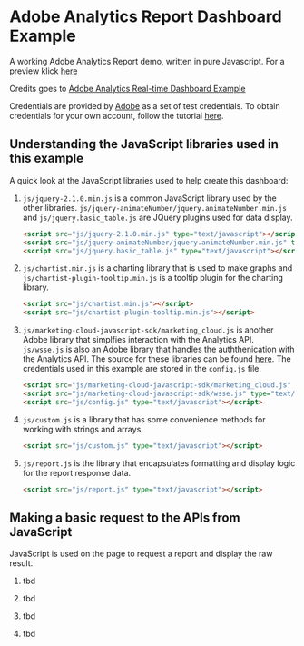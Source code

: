 Adobe Analytics Report Dashboard Example
=====

A working Adobe Analytics Report demo, written in pure Javascript. For a preview klick [here](http://oarsi.github.io/adobe-analytics-report-dashboard-example/dashboard.html)

Credits goes to [Adobe Analytics Real-time Dashboard Example](https://github.com/Adobe-Marketing-Cloud/analytics-realtime-dashboard-example)

Credentials are provided by [Adobe](https://github.com/Adobe-Marketing-Cloud/analytics-realtime-dashboard-example/blob/master/lessons/lesson_1/README.md) as a set of test credentials. To obtain credentials for your own account, follow the tutorial [here](https://marketing.adobe.com/developer/get-started/enterprise-api/c-get-web-service-access-to-the-enterprise-api).

Understanding the JavaScript libraries used in this example
-----

A quick look at the JavaScript libraries used to help create this dashboard:

1. `js/jquery-2.1.0.min.js` is a common JavaScript library used by the other libraries.  `js/jquery-animateNumber/jquery.animateNumber.min.js` and `js/jquery.basic_table.js` are JQuery plugins used for data display.

	```html
    <script src="js/jquery-2.1.0.min.js" type="text/javascript"></script>
    <script src="js/jquery-animateNumber/jquery.animateNumber.min.js" type="text/javascript"></script>
    <script src="js/jquery.basic_table.js" type="text/javascript"></script>    
    ```

2.	`js/chartist.min.js` is a charting library that is used to make graphs and `js/chartist-plugin-tooltip.min.js` is a tooltip plugin for the charting library.

	```html
	<script src="js/chartist.min.js"></script>
	<script src="js/chartist-plugin-tooltip.min.js"></script>
    ```

3.	`js/marketing-cloud-javascript-sdk/marketing_cloud.js` is another Adobe library that simplfies interaction with the Analytics API. `js/wsse.js` is also an Adobe library that handles the auththenication with the Analytics API. The source for these libraries can be found [here](https://github.com/Adobe-Marketing-Cloud/marketing-cloud-javascript-sdk). The credentials used in this example are stored in the `config.js` file.

	```html
    <script src="js/marketing-cloud-javascript-sdk/marketing_cloud.js" type="text/javascript"></script>
    <script src="js/marketing-cloud-javascript-sdk/wsse.js" type="text/javascript"></script>
    <script src="js/config.js" type="text/javascript"></script>    
    ```

4.	`js/custom.js` is a library that has some convenience methods for working with strings and arrays.

	```html
	<script src="js/custom.js" type="text/javascript"></script>
	```

5.	`js/report.js` is the library that encapsulates formatting and display logic for the report response data.
    
	```html    
    <script src="js/report.js" type="text/javascript"></script>
    ```

Making a basic request to the APIs from JavaScript
-----

JavaScript is used on the page to request a report and display the raw result.

1. tbd

2. tbd

3. tbd

4. tbd
